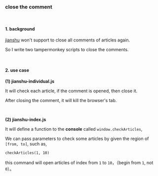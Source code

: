 ### close the comment

<br/>

#### 1. background

[jianshu](www.jianshu.com) won't support to close all comments of articles again.

So I write two tampermonkey scripts to close the comments.

<br/>

#### 2. use case

**(1) jianshu-individual.js**

It will check each article, if the comment is opened, then close it.

After closing the comment, it will kill the browser's tab.

<br/>

**(2) jianshu-index.js**

It will define a function to the **console** called `window.checkArticles`,

We can pass parameters to check some articles by given the region of `[from, to]`, such as, 

```
checkArticles(1, 10)
```

this command will open articles of index from `1` to `10`，（begin from `1`, not `0`）。